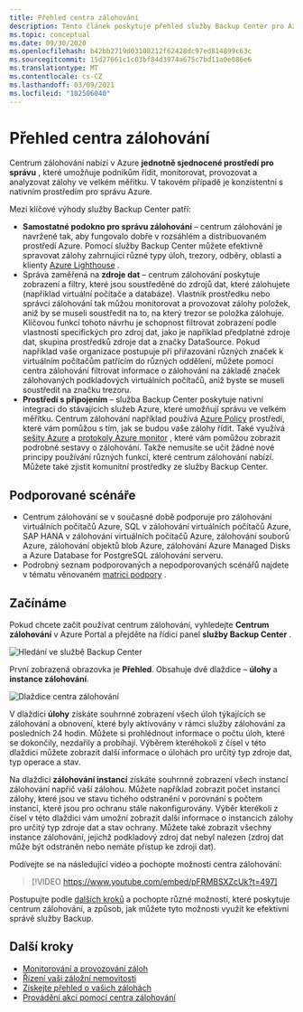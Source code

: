 ```yaml
---
title: Přehled centra zálohování
description: Tento článek poskytuje přehled služby Backup Center pro Azure.
ms.topic: conceptual
ms.date: 09/30/2020
ms.openlocfilehash: b42bb2719d03108212f62428dc97ed814899c63c
ms.sourcegitcommit: 15d27661c1c03bf84d3974a675c7bd11a0e086e6
ms.translationtype: MT
ms.contentlocale: cs-CZ
ms.lasthandoff: 03/09/2021
ms.locfileid: "102506040"
---
```

# <a name="overview-of-backup-center"></a>Přehled centra zálohování

Centrum zálohování nabízí v Azure **jednotně sjednocené prostředí pro správu** , které umožňuje podnikům řídit, monitorovat, provozovat a analyzovat zálohy ve velkém měřítku. V takovém případě je konzistentní s nativním prostředím pro správu Azure.

Mezi klíčové výhody služby Backup Center patří:

* **Samostatné podokno pro správu zálohování** – centrum zálohování je navržené tak, aby fungovalo dobře v rozsáhlém a distribuovaném prostředí Azure. Pomocí služby Backup Center můžete efektivně spravovat zálohy zahrnující různé typy úloh, trezory, odběry, oblasti a klienty [Azure Lighthouse](../lighthouse/overview.md) .
* Správa zaměřená na **zdroje dat** – centrum zálohování poskytuje zobrazení a filtry, které jsou soustředěné do zdrojů dat, které zálohujete (například virtuální počítače a databáze). Vlastník prostředku nebo správci zálohování tak můžou monitorovat a provozovat zálohy položek, aniž by se museli soustředit na to, na který trezor se položka zálohuje. Klíčovou funkcí tohoto návrhu je schopnost filtrovat zobrazení podle vlastností specifických pro zdroj dat, jako je například předplatné zdroje dat, skupina prostředků zdroje dat a značky DataSource. Pokud například vaše organizace postupuje při přiřazování různých značek k virtuálním počítačům patřícím do různých oddělení, můžete pomocí centra zálohování filtrovat informace o zálohování na základě značek zálohovaných podkladových virtuálních počítačů, aniž byste se museli soustředit na značku trezoru.
* **Prostředí s připojením** – služba Backup Center poskytuje nativní integraci do stávajících služeb Azure, které umožňují správu ve velkém měřítku. Centrum zálohování například používá [Azure Policy](../governance/policy/overview.md) prostředí, které vám pomůžou s tím, jak se budou vaše zálohy řídit. Také využívá [sešity Azure](../azure-monitor/visualize/workbooks-overview.md) a [protokoly Azure monitor](../azure-monitor/logs/data-platform-logs.md) , které vám pomůžou zobrazit podrobné sestavy o zálohování. Takže nemusíte se učit žádné nové principy používání různých funkcí, které centrum zálohování nabízí. Můžete také zjistit komunitní prostředky ze služby Backup Center.

## <a name="supported-scenarios"></a>Podporované scénáře

* Centrum zálohování se v současné době podporuje pro zálohování virtuálních počítačů Azure, SQL v zálohování virtuálních počítačů Azure, SAP HANA v zálohování virtuálních počítačů Azure, zálohování souborů Azure, zálohování objektů blob Azure, zálohování Azure Managed Disks a Azure Database for PostgreSQL zálohování serveru.
* Podrobný seznam podporovaných a nepodporovaných scénářů najdete v tématu věnovaném [matrici podpory](backup-center-support-matrix.md) .

## <a name="get-started"></a>Začínáme

Pokud chcete začít používat centrum zálohování, vyhledejte **Centrum zálohování** v Azure Portal a přejděte na řídicí panel **služby Backup Center** .

![Hledání ve službě Backup Center](./media/backup-center-overview/backup-center-search.png)

První zobrazená obrazovka je **Přehled**. Obsahuje dvě dlaždice – **úlohy** a **instance zálohování**.

![Dlaždice centra zálohování](./media/backup-center-overview/backup-center-overview-widgets.png)

V dlaždici **úlohy** získáte souhrnné zobrazení všech úloh týkajících se zálohování a obnovení, které byly aktivovány v rámci služby zálohování za posledních 24 hodin. Můžete si prohlédnout informace o počtu úloh, které se dokončily, nezdařily a probíhají. Výběrem kteréhokoli z čísel v této dlaždici můžete zobrazit další informace o úlohách pro určitý typ zdroje dat, typ operace a stav.

Na dlaždici **zálohování instancí** získáte souhrnné zobrazení všech instancí zálohování napříč vaší zálohou. Můžete například zobrazit počet instancí zálohy, které jsou ve stavu tichého odstranění v porovnání s počtem instancí, které jsou pro ochranu stále nakonfigurovány. Výběr kterékoli z čísel v této dlaždici vám umožní zobrazit další informace o instancích zálohy pro určitý typ zdroje dat a stav ochrany. Můžete také zobrazit všechny instance zálohování, jejichž podkladový zdroj dat nebyl nalezen (zdroj dat může být odstraněn nebo nemáte přístup ke zdroji dat).

Podívejte se na následující video a pochopte možnosti centra zálohování:

> [!VIDEO https://www.youtube.com/embed/pFRMBSXZcUk?t=497]

Postupujte podle [dalších kroků](#next-steps) a pochopte různé možnosti, které poskytuje centrum zálohování, a způsob, jak můžete tyto možnosti využít ke efektivní správě služby Backup.

## <a name="next-steps"></a>Další kroky

* [Monitorování a provozování záloh](backup-center-monitor-operate.md)
* [Řízení vaší záložní nemovitosti](backup-center-govern-environment.md)
* [Získejte přehled o vašich zálohách](backup-center-obtain-insights.md)
* [Provádění akcí pomocí centra zálohování](backup-center-actions.md)